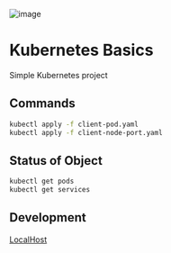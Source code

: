 ![image](https://miro.medium.com/max/800/1*vk8N2HANfVSlGGfGv1Yv7Q.png)

# Kubernetes Basics

Simple Kubernetes project

## Commands

```bash
kubectl apply -f client-pod.yaml
kubectl apply -f client-node-port.yaml
```

## Status of Object

```bash
kubectl get pods
kubectl get services
```

## Development

[LocalHost](http://localhost:31515/)
